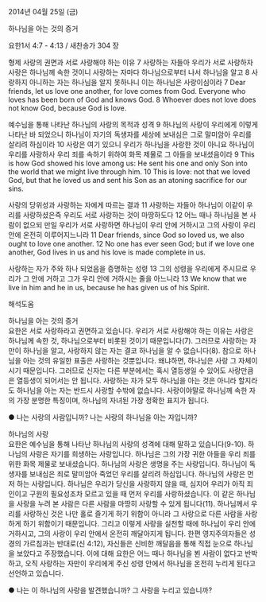 2014년 04월 25일 (금)

하나님을 아는 것의 증거



요한1서 4:7 - 4:13 / 새찬송가 304 장


형제 사랑의 권면과 서로 사랑해야 하는 이유
7 사랑하는 자들아 우리가 서로 사랑하자 사랑은 하나님께 속한 것이니 사랑하는 자마다 하나님으로부터 나서 하나님을 알고 8 사랑하지 아니하는 자는 하나님을 알지 못하나니 이는 하나님은 사랑이심이라 
7 Dear friends, let us love one another, for love comes from God. Everyone who loves has been born of God and knows God. 8 Whoever does not love does not know God, because God is love.   

예수님을 통해 나타난 하나님의 사랑의 목적과 성격 
9 하나님의 사랑이 우리에게 이렇게 나타난 바 되었으니 하나님이 자기의 독생자를 세상에 보내심은 그로 말미암아 우리를 살리려 하심이라 10 사랑은 여기 있으니 우리가 하나님을 사랑한 것이 아니요 하나님이 우리를 사랑하사 우리 죄를 속하기 위하여 화목 제물로 그 아들을 보내셨음이라 
9 This is how God showed his love among us: He sent his one and only Son into the world that we might live through him. 10 This is love: not that we loved God, but that he loved us and sent his Son as an atoning sacrifice for our sins.  

사랑의 당위성과 사랑하는 자에게 따르는 결과 
11 사랑하는 자들아 하나님이 이같이 우리를 사랑하셨은즉 우리도 서로 사랑하는 것이 마땅하도다 12 어느 때나 하나님을 본 사람이 없으되 만일 우리가 서로 사랑하면 하나님이 우리 안에 거하시고 그의 사랑이 우리 안에 온전히 이루어지느니라 
11 Dear friends, since God so loved us, we also ought to love one another. 12 No one has ever seen God; but if we love one another, God lives in us and his love is made complete in us.   

사랑하는 자가 주와 하나 되었음을 증명하는 성령
13 그의 성령을 우리에게 주시므로 우리가 그 안에 거하고 그가 우리 안에 거하시는 줄을 아느니라 
13 We know that we live in him and he in us, because he has given us of his Spirit.

해석도움





하나님을 아는 것의 증거  
요한은 서로 사랑하라고 권면하고 있습니다. 우리가 서로 사랑해야 하는 이유는 사랑은 하나님께 속한 것, 하나님으로부터 비롯된 것이기 때문입니다(7). 그러므로 사랑하는 자만이 하나님을 알고, 사랑하지 않는 자는 결코 하나님을 알 수 없습니다(8). 참으로 하나님을 아는 것의 유일한 표출은 사랑하는 것뿐입니다. 왜냐하면, 하나님은 사랑 그 자체이시기 때문입니다. 그러므로 신자는 다른 부분에서는 혹시 열등생일 수 있어도 사랑만큼은 열등생이 되어서는 안 됩니다. 사랑하는 자가 모두 하나님을 아는 것은 아니라 할지라도 하나님을 아는 자는 반드시 사랑할 수밖에 없습니다. 사랑이야말로 하나님께 속한 자의 가장 분명한 특징이며, 하나님의 자녀된 가장 정확한 표지가 됩니다.  

● 나는 사랑의 사람입니까? 나는 사랑의 하나님을 아는 자입니까?

하나님의 사랑  
요한은 예수님을 통해 나타난 하나님의 사랑의 성격에 대해 말하고 있습니다(9-10). 하나님의 사랑은 자기를 희생하는 사랑입니다. 하나님은 그의 가장 귀한 아들을 우리 죄를 위한 화목 제물로 보내셨습니다. 하나님의 사랑은 생명을 주는 사랑입니다. 하나님이 독생자를 보내심은 죄로 말미암아 죽었던 우리를 살리려 하심입니다. 하나님의 사랑은 먼저 하는 사랑입니다. 하나님은 우리가 당신을 사랑하지 않을 때, 심지어 우리가 아직 죄인이고 구원의 필요성조차 모르고 있을 때 먼저 우리를 사랑하셨습니다. 이 같은 하나님을 사랑을 누려 본 사람은 다른 사람을 마땅히 사랑할 수 있게 됩니다(11). 하나님께서 우리를 사랑하신 것은 나만 홀로 즐기게 하기 위함이 아니라 그 사랑으로 다른 사람을 사랑하게 하기 위함이기 때문입니다. 그리고 이렇게 사랑을 실천할 때에 하나님이 우리 안에 거하시고, 그의 사랑이 우리 안에서 온전히 깨달아지게 됩니다. 한편 영지주의자들은 성경의 가르침과는 반대로(신 4:12), 자신들은 신비한 깨달음을 통해 직접 눈으로 하나님을 보았다고 주장했습니다. 이에 대해 요한은 어느 때나 하나님을 뵌 사람이 없다고 반박하고, 오직 사랑하는 자만이 우리에게 주신 성령 안에서 하나님을 온전히 누리게 된다고 선언하고 있습니다. 

● 나는 이 하나님의 사랑을 발견했습니까? 그 사랑을 누리고 있습니까?